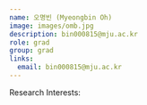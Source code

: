 ```yaml
---
name: 오명빈 (Myeongbin Oh)
image: images/omb.jpg
description: bin000815@mju.ac.kr
role: grad
group: grad
links:
  email: bin000815@mju.ac.kr
---
```


Research Interests:
